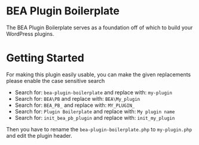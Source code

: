BEA Plugin Boilerplate
======================

The BEA Plugin Boilerplate serves as a foundation off of which to build your WordPress plugins.

 
# Getting Started

For making this plugin easily usable, you can make the given replacements please enable the case sensitive search

* Search for: `bea-plugin-boilerplate` and replace with: `my-plugin`
* Search for:  `BEA\PB` and replace with: `BEA\My_plugin`
* Search for: `BEA_PB_` and replace with: `MY_PLUGIN_`
* Search for: `Plugin Boilerplate` and replace with: `My plugin name`
* Search for: `init_bea_pb_plugin` and replace with: `init_my_plugin`

Then you have to rename the `bea-plugin-boilerplate.php` to `my-plugin.php` and edit the plugin header.
